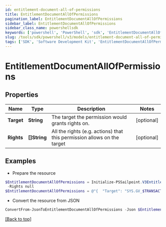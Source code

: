 ```yaml
---
id: entitlement-document-all-of-permissions
title: EntitlementDocumentAllOfPermissions
pagination_label: EntitlementDocumentAllOfPermissions
sidebar_label: EntitlementDocumentAllOfPermissions
sidebar_class_name: powershellsdk
keywords: ['powershell', 'PowerShell', 'sdk', 'EntitlementDocumentAllOfPermissions', 'EntitlementDocumentAllOfPermissions'] 
slug: /tools/sdk/powershell/v3/models/entitlement-document-all-of-permissions
tags: ['SDK', 'Software Development Kit', 'EntitlementDocumentAllOfPermissions', 'EntitlementDocumentAllOfPermissions']
---
```



# EntitlementDocumentAllOfPermissions

## Properties

Name | Type | Description | Notes
------------ | ------------- | ------------- | -------------
**Target** | **String** | The target the permission would grants rights on. | [optional] 
**Rights** | **[]String** | All the rights (e.g. actions) that this permission allows on the target | [optional] 

## Examples

- Prepare the resource
```powershell
$EntitlementDocumentAllOfPermissions = Initialize-PSSailpoint.V3EntitlementDocumentAllOfPermissions  -Target SYS.GV_$TRANSACTION `
 -Rights null
$EntitlementDocumentAllOfPermissions = @"{  "Target": "SYS.GV_$TRANSACTION", "Rights": "null "}"@
```

- Convert the resource from JSON
```powershell
ConvertFrom-JsonToEntitlementDocumentAllOfPermissions -Json $EntitlementDocumentAllOfPermissions
```


[[Back to top]](#) 

